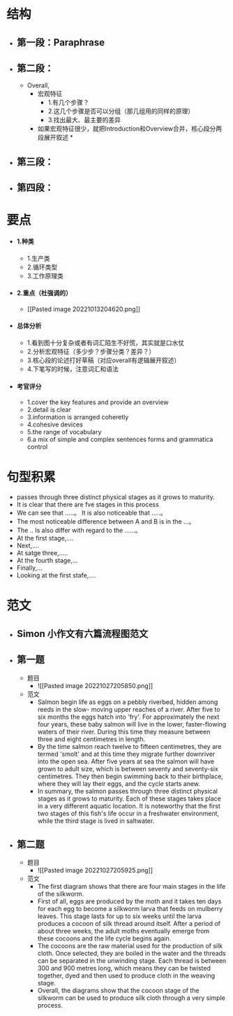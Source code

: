 # 结构
- ## 第一段：Paraphrase      
- ## 第二段：
	- Overall, 
		- 宏观特征
			- 1.有几个步骤？
			- 2.这几个步骤是否可以分组（那几组用的同样的原理）
			- 3.找出最大、最主要的差异
		- 如果宏观特征很少，就把Introduction和Overview合并，核心段分两段展开叙述 * 
- ## 第三段：
- ## 第四段：


# 要点
- #### 1.种类
	- 1.生产类
	- 2.循环类型
	- 3.工作原理类
- #### 2.重点（杜强调的）
	- [[Pasted image 20221013204620.png]]
- #### 总体分析
	- 1.看到图十分复杂或者有词汇陌生不好慌，其实就是口水仗                                         
	- 2.分析宏观特征（多少步？步骤分类？差异？）                                              
	- 3.核心段的论述打好草稿（对应overall有逻辑展开叙述）                                      
	- 4.下笔写的时候，注意词汇和语法 
- #### 考官评分
	- 1.cover the key features and provide an overview                    
	- 2.detail is clear                                                   
	- 3.information is arranged coheretly                                 
	- 4.cohesive devices                                                  
	- 5.the range of vocabulary                                           
	- 6.a mix of simple and complex sentences forms and grammatica control

# 句型积累
- passes through three distinct physical stages as it grows to maturity. 
- It is clear that there are fve stages in this process  
- We can see that …..。 It is also noticeable that …..。
- The most noticeable difference between A and B is in the …。         
- The .. Is also differ with regard to the ……。  
- At the first stage,….          
- Next,….         
- At satge three,…..        
- At the fourth stage,…       
- Finally,…           
- Looking at the first stafe,….   
# 范文

- ## Simon 小作文有六篇流程图范文
- ## 第一题
	- 题目
		- ![[Pasted image 20221027205850.png]]
	- 范文
		- Salmon begin life as eggs on a pebbly riverbed, hidden among reeds in the slow- moving upper reaches of a river. After five to six months the eggs hatch into 'fry'. For approximately the next four years, these baby salmon will live in the lower, faster-flowing waters of their river. During this time they measure between three and eight centimetres in length.
		- By the time salmon reach twelve to fifteen centimetres, they are termed 'smolt' and at this time they migrate further downriver into the open sea. After five years at sea the salmon will have grown to adult size, which is between seventy and seventy-six centimetres. They then begin swimming back to their birthplace, where they will lay their eggs, and the cycle starts anew.
		- In summary, the salmon passes through three distinct physical stages as it grows to maturity. Each of these stages takes place in a very different aquatic location. It is noteworthy that the first two stages of this fish's life occur in a freshwater environment, while the third stage is lived in saltwater.
- ## 第二题
	- 题目
		- ![[Pasted image 20221027205925.png]]
	- 范文
		- The first diagram shows that there are four main stages in the life of the silkworm.
		- First of all, eggs are produced by the moth and it takes ten days for each egg to become a silkworm larva that feeds on mulberry leaves. This stage lasts for up to six weeks until the larva produces a cocoon of silk thread around itself. After a period of about three weeks, the adult moths eventually emerge from these cocoons and the life cycle begins again.
		- The cocoons are the raw material used for the production of silk cloth. Once selected, they are boiled in the water and the threads can be separated in the unwinding stage. Each thread is between 300 and 900 metres long, which means they can be twisted together, dyed and then used to produce cloth in the weaving stage.
		- Overall, the diagrams show that the cocoon stage of the silkworm can be used to produce silk cloth through a very simple process.